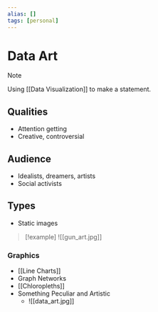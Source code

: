 ```yaml
---
alias: []
tags: [personal]
---
```

# Data Art

> [!note]
> Using [[Data Visualization]] to make a statement.
## Qualities
- Attention getting
- Creative, controversial

## Audience
- Idealists, dreamers, artists
- Social activists

## Types
- Static images

> [!example] 
> ![[gun_art.jpg]]

### Graphics
- [[Line Charts]]
- Graph Networks
- [[Chloropleths]]
- Something Peculiar and Artistic
	- ![[data_art.jpg]]